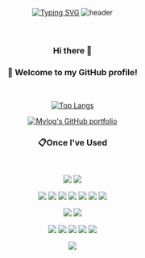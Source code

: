 

<!-- 
**dogcatquokka/dogcatquokka** is a ✨ _special_ ✨ repository because its `README.md` (this file) appears on your GitHub profile.

Here are some ideas to get you started:

- 🔭 I’m currently working on ...
- 🌱 I’m currently learning ...
- 👯 I’m looking to collaborate on ...
- 🤔 I’m looking for help with ...
- 💬 Ask me about ...
- 📫 How to reach me: ...
- 😄 Pronouns: ...
- ⚡ Fun fact: ... -->



 

<div align="center">

[![Typing SVG](https://readme-typing-svg.demolab.com?font=Fira+Code&weight=450&size=40&duration=4000&pause=1000&center=true&vCenter=true&width=500&lines=Hi%2C+I%60m+dogcatquokka;Developers+Train)](https://git.io/typing-svg)
![header](https://capsule-render.vercel.app/api?type=waving&color=random&height=120&animation=fadeIn&section=footer&text=🚗🚘🚛&fontAlign=70)
<br /><br /><br />

### Hi there 👋
### 👋 Welcome to my GitHub profile! 

 
  <br/>
  
 [![Top Langs](https://github-readme-stats.vercel.app/api/top-langs/?username=893107&layout=compact)](https://github.com/anuraghazra/github-readme-stats) 
  
[![Mylog's GitHub portfolio](https://velog-readme-stats.vercel.app/api?name=somm&color=dark)](https://dogcatquokka.github.io)


### 📋Once I've Used 
  
 <br/>
  
<img src="https://img.shields.io/badge/aws-232F3E?style=for-the-badge&logo=Amazon aws&logoColor=white"> <img src="https://img.shields.io/badge/Apache Kafka-231F20?style=for-the-badge&logo=ApacheKafka&logoColor=White">

<img src="https://img.shields.io/badge/JAVA-007396?style=for-the-badge&logo=Java&logoColor=white"> <img src="https://img.shields.io/badge/JavaScript-F7DF1E?style=for-the-badge&logo=JavaScript&logoColor=white"> 
<img src="https://img.shields.io/badge/Spring-6DB33F?style=for-the-badge&logo=Spring&logoColor=white"> <img src="https://img.shields.io/badge/HTML5-E34F26?style=for-the-badge&logo=HTML5&logoColor=white"> <img src="https://img.shields.io/badge/CSS3-1572B6?style=for-the-badge&logo=CSS3&logoColor=white"> <img src="https://img.shields.io/badge/MySQL-4479A1?style=for-the-badge&logo=MySQL&logoColor=white"> <img src="https://img.shields.io/badge/Oracle-F80000?style=for-the-badge&logo=Oracle&logoColor=white"> 


<img src="https://img.shields.io/badge/Python-3776AB?style=for-the-badge&logo=Python&logoColor=white"> <img src="https://img.shields.io/badge/scikit--learn-F7931E?style=for-the-badge&logo=scikitlearn&logoColor=white">
 

<img src="https://img.shields.io/badge/Eclipse-2C2255?style=for-the-badge&logo=Eclipse%20IDE&logoColor=white"> <img src="https://img.shields.io/badge/VSC-007ACC?style=for-the-badge&logo=VisualStudioCode&logoColor=white">
<img src="https://img.shields.io/badge/github-181717?style=for-the-badge&logo=github&logoColor=white"> <img src="https://img.shields.io/badge/Anaconda-44A833?style=for-the-badge&logo=Anaconda&logoColor=white"> <img src="https://img.shields.io/badge/Slack-4A154B?style=for-the-badge&logo=Slack&logoColor=white">

![](./profile-3d-contrib/profile-green-animate.svg)
</div>

